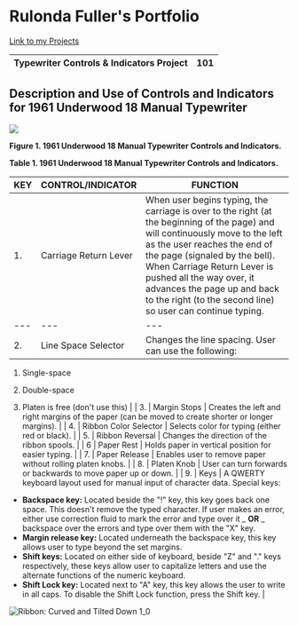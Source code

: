 # Rulonda Fuller's Portfolio
[Link to my Projects](https://rufuller.github.io/Projects)

| Typewriter Controls & Indicators Project | 101 |
| --- | --- |

## Description and Use of Controls and Indicators for 1961 Underwood 18 Manual Typewriter

![](RackMultipart20230909-1-tpkc3s_html_efc962ab5621eb58.png)

**Figure 1. 1961 Underwood 18 Manual Typewriter Controls and Indicators.**

**Table 1. 1961 Underwood 18 Manual Typewriter Controls and Indicators.**

| **KEY** | **CONTROL/INDICATOR** | **FUNCTION** |
| --- | --- | --- |
| 1. | Carriage Return Lever | When user begins typing, the carriage is over to the right (at the beginning of the page) and will continuously move to the left as the user reaches the end of the page (signaled by the bell). When Carriage Return Lever is pushed all the way over, it advances the page up and back to the right (to the second line) so user can continue typing. |
| --- | --- | --- |
| 2. | Line Space Selector | Changes the line spacing. User can use the following:
1. Single-space
2. Double-space

1. Platen is free (don't use this)
 |
| 3. | Margin Stops | Creates the left and right margins of the paper (can be moved to create shorter or longer margins). |
| 4. | Ribbon Color Selector | Selects color for typing (either red or black). |
| 5. | Ribbon Reversal | Changes the direction of the ribbon spools. |
| 6 | Paper Rest | Holds paper in vertical position for easier typing. |
| 7. | Paper Release | Enables user to remove paper without rolling platen knobs. |
| 8. | Platen Knob | User can turn forwards or backwards to move paper up or down. |
| 9. | Keys | A QWERTY keyboard layout used for manual input of character data.
 Special keys:
- **Backspace key:** Located beside the "!" key, this key goes back one space. This doesn't remove the typed character. If user makes an error, either use correction fluid to mark the error and type over it _ **OR** _ backspace over the errors and type over them with the "X" key.
- **Margin release key:** Located underneath the backspace key, this key allows user to type beyond the set margins.
- **Shift keys:** Located on either side of keyboard, beside "Z" and "." keys respectively, these keys allow user to capitalize letters and use the alternate functions of the numeric keyboard.
- **Shift Lock key:** Located next to "A" key, this key allows the user to write in all caps. To disable the Shift Lock function, press the Shift key.
 |

![Ribbon: Curved and Tilted Down 1_0](RackMultipart20230909-1-tpkc3s_html_19e74464dd1315bc.gif)


